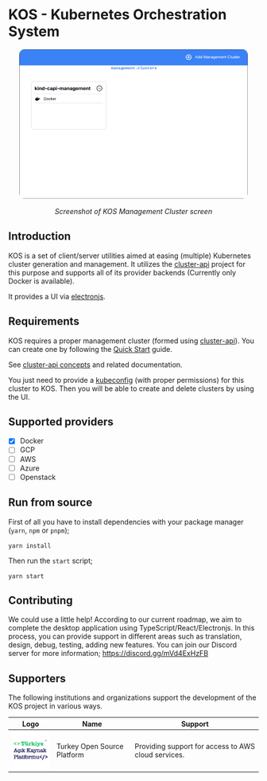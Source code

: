 # KOS - Kubernetes Orchestration System

<p align="center">
  <img style="border-radius: 10px" width="460" height="300" src="./assets/ss-1.png">
</p>
<p align="center">
  <i>Screenshot of KOS Management Cluster screen</i>
</p>

## Introduction

KOS is a set of client/server utilities aimed at easing (multiple) Kubernetes cluster generation and management. It utilizes the [cluster-api](https://cluster-api.sigs.k8s.io/) project for this purpose and supports all of its provider backends (Currently only Docker is available).

It provides a UI via [electronjs](https://www.electronjs.org/).

## Requirements

KOS requires a proper management cluster (formed using [cluster-api](https://cluster-api.sigs.k8s.io/)). You can create one by following the [Quick Start](https://cluster-api.sigs.k8s.io/user/quick-start) guide.

See [cluster-api concepts](https://cluster-api.sigs.k8s.io/user/concepts.html) and related documentation.

You just need to provide a [kubeconfig](https://kubernetes.io/docs/concepts/configuration/organize-cluster-access-kubeconfig/) (with proper permissions) for this cluster to KOS. Then you will be able to create and delete clusters by using the UI.

## Supported providers

-   [x] Docker
-   [ ] GCP
-   [ ] AWS
-   [ ] Azure
-   [ ] Openstack

## Run from source

First of all you have to install dependencies with your package manager (`yarn`, `npm` or `pnpm`);

```shell
yarn install
```

Then run the `start` script;

```shell
yarn start
```

## Contributing

We could use a little help! According to our current roadmap, we aim to complete the desktop application using TypeScript/React/Electronjs. In this process, you can provide support in different areas such as translation, design, debug, testing, adding new features. You can join our Discord server for more information; https://discord.gg/mVd4ExHzFB

## Supporters

The following institutions and organizations support the development of the KOS project in various ways.

| Logo                                                 | Name                        | Support                                             |
| ---------------------------------------------------- | --------------------------- | --------------------------------------------------- |
| <img src="./assets/supporters/takp.png" width="100"> | Turkey Open Source Platform | Providing support for access to AWS cloud services. |
